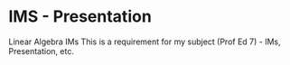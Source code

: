 # IMS - Presentation 
Linear Algebra IMs
This is a requirement for my subject (Prof Ed 7) - IMs, Presentation, etc.
